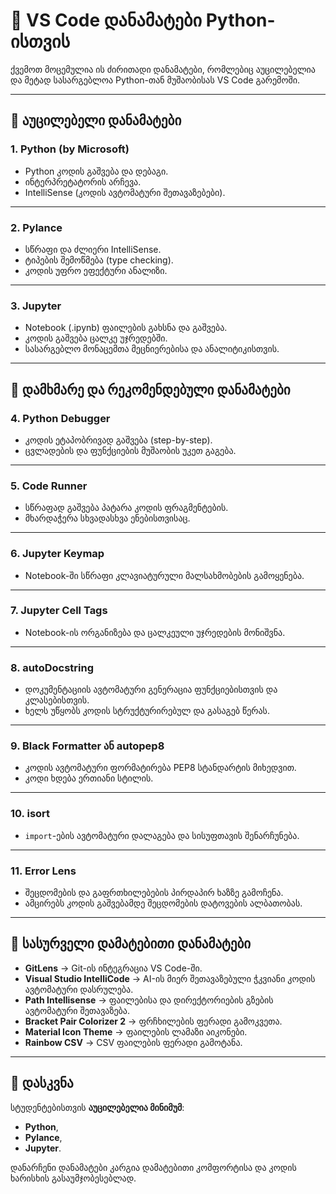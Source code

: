 # 🐍 VS Code დანამატები Python-ისთვის

ქვემოთ მოცემულია ის ძირითადი დანამატები, რომლებიც აუცილებელია და მეტად სასარგებლოა Python-თან მუშაობისას VS Code გარემოში.

---

## 🔹 აუცილებელი დანამატები

### 1. **Python (by Microsoft)**
- Python კოდის გაშვება და დებაგი.
- ინტერპრეტატორის არჩევა.
- IntelliSense (კოდის ავტომატური შეთავაზებები).

---

### 2. **Pylance**
- სწრაფი და ძლიერი IntelliSense.
- ტიპების შემოწმება (type checking).
- კოდის უფრო ეფექტური ანალიზი.

---

### 3. **Jupyter**
- Notebook (.ipynb) ფაილების გახსნა და გაშვება.
- კოდის გაშვება ცალკე უჯრედებში.
- სასარგებლო მონაცემთა მეცნიერებისა და ანალიტიკისთვის.

---

## 🔹 დამხმარე და რეკომენდებული დანამატები

### 4. **Python Debugger**
- კოდის ეტაპობრივად გაშვება (step-by-step).
- ცვლადების და ფუნქციების მუშაობის უკეთ გაგება.

---

### 5. **Code Runner**
- სწრაფად გაშვება პატარა კოდის ფრაგმენტების.
- მხარდაჭერა სხვადასხვა ენებისთვისაც.

---

### 6. **Jupyter Keymap**
- Notebook-ში სწრაფი კლავიატურული მალსახმობების გამოყენება.

---

### 7. **Jupyter Cell Tags**
- Notebook-ის ორგანიზება და ცალკეული უჯრედების მონიშვნა.

---

### 8. **autoDocstring**
- დოკუმენტაციის ავტომატური გენერაცია ფუნქციებისთვის და კლასებისთვის.
- ხელს უწყობს კოდის სტრუქტურირებულ და გასაგებ წერას.

---

### 9. **Black Formatter** ან **autopep8**
- კოდის ავტომატური ფორმატირება PEP8 სტანდარტის მიხედვით.
- კოდი ხდება ერთიანი სტილის.

---

### 10. **isort**
- `import`-ების ავტომატური დალაგება და სისუფთავის შენარჩუნება.

---

### 11. **Error Lens**
- შეცდომების და გაფრთხილებების პირდაპირ ხაზზე გამოჩენა.
- ამცირებს კოდის გაშვებამდე შეცდომების დატოვების ალბათობას.

---

## 🔹 სასურველი დამატებითი დანამატები

- **GitLens** → Git-ის ინტეგრაცია VS Code-ში.
- **Visual Studio IntelliCode** → AI-ის მიერ შეთავაზებული ჭკვიანი კოდის ავტომატური დასრულება.
- **Path Intellisense** → ფაილებისა და დირექტორიების გზების ავტომატური შეთავაზება.
- **Bracket Pair Colorizer 2** → ფრჩხილების ფერადი გამოკვეთა.
- **Material Icon Theme** → ფაილების ლამაზი აიკონები.
- **Rainbow CSV** → CSV ფაილების ფერადი გამოტანა.

---

## 📌 დასკვნა
სტუდენტებისთვის **აუცილებელია მინიმუმ**:  
- **Python**,  
- **Pylance**,  
- **Jupyter**.  

დანარჩენი დანამატები კარგია დამატებითი კომფორტისა და კოდის ხარისხის გასაუმჯობესებლად.
